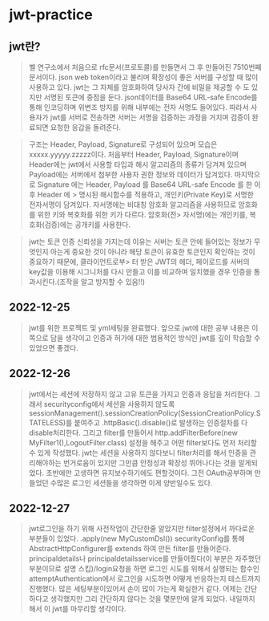 # jwt-practice

## jwt란?
> 벨 연구소에서 처음으로 rfc문서(프로토콜)를 만들면서 그 후 만들어진 7510번째 문서이다. json web token이라고 불리며 확장성이 좋은 서버를 구성할 때 많이 사용하고 있다.
> jwt는 그 자체를 암호화하여 당사자 간에 비밀을 제공할 수 도 있지만 서명된 토큰에 중점을 둔다. json데이터를 Base64 URL-safe Encode를 통해 인코딩하며 위변조 방지를 위해
> 내부에는 전자 서명도 들어있다. 따라서 사용자가 jwt를 서버로 전송하면 서버는 서명을 검증하는 과정을 거치며 검증이 완료되면 요청한 응갑을 돌려준다.

> 구조는 Header, Payload, Signature로 구성되어 있으며 모습은 xxxxx.yyyyy.zzzzz이다. 처음부터 Header, Payload, Signature이며 Header에는 jwt에서 사용할 타입과 해시 알고리즘의
> 종류가 담겨져 있으며 Payload에는 서버에서 첨부한 사용자 권한 정보와 데이터가 담겨있다. 마지막으로 Signature 에는 Header, Payload 를 Base64 URL-safe Encode 를 한 이후 Header 에 > 명시된 해시함수를 적용하고, 개인키(Private Key)로 서명한 전자서명이 담겨있다. 자서명에는 비대칭 암호화 알고리즘을 사용하므로 암호화를 위한 키와 복호화를 위한 키가 다르다. 암호화(전> 자서명)에는 개인키를, 복호화(검증)에는 공개키를 사용한다.

>jwt는 토큰 인증 신뢰성을 가지는데 이유는 서버는 토큰 안에 들어있는 정보가 무엇인지 아는게 중요한 것이 아니라 해당 토큰이 유효한 토큰인지 확인하는 것이 중요하기 때문에, 클라이언트로부> 터 받은 JWT의 헤더, 페이로드를 서버의 key값을 이용해 시그니처를 다시 만들고 이를 비교하며 일치했을 경우 인증을 통과시킨다.(조작을 알고 방지할 수 있음!!)

## 2022-12-25
> jwt를 위한 프로젝트 및 yml세팅을 완료했다. 앞으로 jwt에 대한 공부 내용은 이쪽으로 담을 생각이고 인증과 허가에 대한 범용적인 방식인 jwt를 깊이 학습할 수 있었으면 좋겠다.

## 2022-12-26
> jwt에서는 세션에 저장하지 않고 고유 토큰을 가지고 인증과 응답을 처리한다. 그래서 securityconfig에서 세션을 사용하지 않도록
> sessionManagement().sessionCreationPolicy(SessionCreationPolicy.STATELESS)를 붙여주고 .httpBasic().disable()로 발생하는 인증절차를 다 disable처리한다.
> 그리고 filter를 만들어서 http.addFilterBefore(new MyFilter1(),LogoutFilter.class) 설정을 해주고 어떤 filter보다도 먼저 처리할 수 있게 작성했다. jwt는 세션을 사용하지 않다보니
> filter처리를 해서 인증을 관리해야하는 번거로움이 있지만 그만큼 안정성과 확장성 뛰어나다는 것을 알게되었다. 초반에만 고생하면 유지보수하기에도 편할것이다. 그전 OAuth공부하며
> 만들었던 수많은 로그인 세션들을 생각하면 이게 양반일수도 있다.

## 2022-12-27
> jwt로그인을 하기 위해 사전작업이 간단한줄 알았지만 filter설정에서 까다로운 부분들이 있었다. .apply(new MyCustomDsl()) securityConfig를 통해 AbstractHttpConfigurer를 extends
> 하여 만든 filter를 만들어준다. principaldetails나 principaldetailsservice를 만들어줬다(이 부분은 자주했던 부분이므로 설명 스킵)/login요청을 하면 로그인 시도를 위해서 실행되는 
> 함수인 attemptAuthentication에서 로그인을 시도하면 어떻게 반응하는지 테스트까지 진행했다. 많은 세팅부분이있어서 손이 많이 가는게 확실한거 같다. 어제는 간단하다고 생각했지만
> 그리 간단하지 않다는 것을 몇분만에 알게 되었다. 내일까지해서 이 jwt를 마무리할 생각이다.

